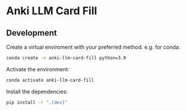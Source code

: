 # Anki LLM Card Fill

## Development 
Create a virtual enviroment with your preferred method.
e.g. for conda:
```bash
conda create -n anki-llm-card-fill python=3.9
```

Activate the environment:
```bash
conda activate anki-llm-card-fill
```

Install the dependencies:
```bash
pip install -r ".[dev]"
```



